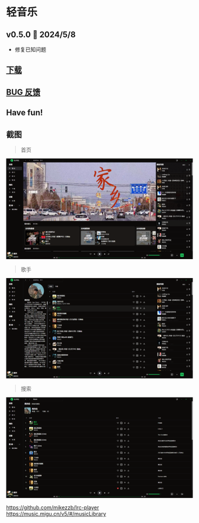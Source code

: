 # 轻音乐

## v0.5.0 🎉 2024/5/8

- 修复已知问题

## [下载](https://github.com/joey2217/simple-music/releases)

## [BUG 反馈](https://github.com/joey2217/simple-music/issues)

## Have fun!

## 截图

> 首页

![首页](screenshot/screenshot-index.png)

> 歌手

![歌手](screenshot/screenshot-artist.png)

> 搜索

![搜索](screenshot/screenshot-search.png)

https://github.com/mikezzb/lrc-player
https://music.migu.cn/v5/#/musicLibrary